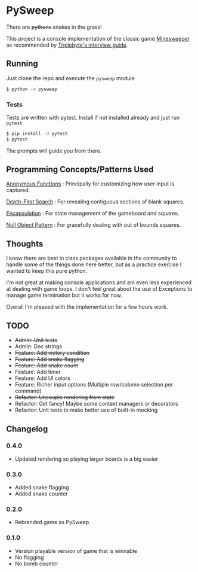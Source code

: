 # PySweep

There are ~~pythons~~ snakes in the grass!

This project is a console implementation of the classic game
[Minesweeper](https://en.wikipedia.org/wiki/Minesweeper_\(video_game\))
as recommended by
[Triplebyte's interview guide](https://triplebyte.com/candidates/interview_guide).

## Running

Just clone the repo and execute the `pysweep` module

```bash
$ python -m pysweep
```

### Tests

Tests are written with pytest. Install if not installed already and just run `pytest`

```bash
$ pip install -U pytest
$ pytest
```

The prompts will guide you from there.

## Programming Concepts/Patterns Used

[Anonymous Functions](https://en.wikipedia.org/wiki/Anonymous_function)
: Principally for customizing how user input is captured.

[Depth-First Search](https://en.wikipedia.org/wiki/Depth-first_search)
: For revealing contiguous sections of blank squares.

[Encapsulation](https://en.wikipedia.org/wiki/Encapsulation_\(computer_programming\))
: For state management of the gameboard and squares.

[Null Object Pattern](https://en.wikipedia.org/wiki/Null_object_pattern)
: For gracefully dealing with out of bounds squares.

## Thoughts

I know there are best in class packages available in the community to handle some of the things done here better, but as
a practice exercise I wanted to keep this pure python.

I'm not great at making console applications and am even less experienced at dealing with game loops. I don't feel great
about the use of Exceptions to manage game termination but it works for now. 

Overall I'm pleased with the implementation for a few hours work.

## TODO

- ~~Admin: Unit tests~~
- Admin: Doc strings
- ~~Feature: Add victory condition~~
- ~~Feature: Add snake flagging~~
- ~~Feature: Add snake count~~
- Feature: Add timer
- Feature: Add UI colors
- Feature: Richer input options (Multiple row/column selection per command)
- ~~Refactor: Uncouple rendering from state~~
- Refactor: Get fancy! Maybe some context managers or decorators
- Refactor: Unit tests to make better use of built-in mocking

## Changelog

### 0.4.0

- Updated rendering so playing larger boards is a big easier

### 0.3.0

- Added snake flagging
- Added snake counter

### 0.2.0

- Rebranded game as PySweep

### 0.1.0

- Version playable version of game that is winnable
- No flagging
- No bomb counter